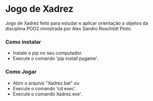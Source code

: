 # Jogo de Xadrez
Jogo de Xadrez feito para estudar e aplicar orientação a objetos da disciplina POO2 ministrada por Alex Sandro Roschildt Pinto.

### Como instalar
- Instale o pip no seu computador.
- Execute o comando 'pip install pygame'.

### Como Jogar
- Abrir o arquivo "Xadrez.bat"
ou
- Execute o comando 'cd exec'.
- Execute o comando Xadrez.exe'.

